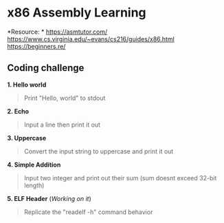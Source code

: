 # x86 Assembly Learning
*Resource: *
	https://asmtutor.com/
	https://www.cs.virginia.edu/~evans/cs216/guides/x86.html
	https://beginners.re/
## Coding challenge
**1. Hello world**
> 	Print "Hello, world" to stdout

**2. Echo**
> 	Input a line then print it out

**3. Uppercase**
> 	Convert the input string to uppercase and print it out

**4. Simple Addition**
> 	Input two integer and print out their sum (sum doesnt exceed 32-bit length)

**5. ELF Header** (*Working on it*)
> 	Replicate the "readelf -h" command behavior
